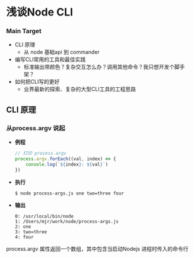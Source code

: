 # 浅谈Node CLI

### Main Target

+ CLI 原理
  + 从 node 基础api 到 commander
+ 编写CLI常用的工具和最佳实践
  + 标准输出带颜色？复杂交互怎么办？调用其他命令？我只想开发个脚手架？
+ 如何把CLI写的更好
  + 业界最新的探索、复杂的大型CLI工具的工程思路



## CLI 原理

### 从process.argv 说起

+ **例程**

  ```js
  // 打印 process.argv
  process.argv.forEach((val, index) => {
      console.log(`${index}: ${val}`)
  })
  ```

+ **执行**

  ```shell
  $ node process-args.js one two=three four
  ```

+ **输出**

  ```shell
  0: /usr/local/bin/node
  1: /Users/mjr/work/node/process-args.js
  2: one
  3: two=three
  4: four
  ```



process.argv 属性返回一个数组，其中包含当启动Nodejs 进程时传入的命令行参数

第一个元素是 process.execPath

第二个元素是 正在执行的 js 文件的路径，其余元素将是任何其他命令行参数



### Commander.js

+ 链式调用
+ 更好的参数处理
+ autohelp

```js
#!/usr/bin/env node

const program = require('commander')

const getHelp = () => {}

program
    .name('better-clone')
    .version('0.0.1')
    .option('-v, --verbose', 'verbosity that can be increased')

program
    .command('clone <source> [destination]')
    .option('-d --depths <level>', 'git clone depths')
    .description('clone a repository into a newly created directory')
    .action((source, destination, cmdObj) => {
        // ...
    })

program.parse(process.argv)

```



### CLI交互 - 更友好的输入

+ 命令太长，用户很难记住？
+ 参数太多，很容易配置错误
+ 不想在history 中留下痕迹



#### Inquirer.js

+ 灵活的CLI交互方式
  + input
  + number
  + confirm
  + list
  + rawlist
  + expand
  + checkbox
  + password
  + Editor
+ 抹平平台间差异

兼容 Windows / OSX / Linux 上的主流终端，不用关心平台底层实现细节





### CLI交互 - 更友好的输出

+ 错误提示，希望醒目提醒
+ 操作成功，希望给用户正面反馈
+ 用户搜索关键词，希望高亮显示



#### chalk

+ 非常简单的用法

```js
const chalk = require('chalk')
const log = console.log

log(chalk.blue('\nhello') + ' World' + chalk.red('!\n'))

log(chalk.blue.bgRed.bold('Hello World!\n'))

```

**为什么chalk 能输出颜色呢？**

ANSI Escape Code



### 调用其他程序 - shelljs、execa

+ CLI程序的复用
  + 不用重复发明 git / npm /yarn
+ 异步的进行某些耗时操作，尤其是CPU Bound操作
  + 让网络请求、后台的密集计算等不影响前台 CLI 程序与用户的交互
+ Node 通过child_process 模块赋予了我们创造子进程的能力
  + cp.exec ,  cp.spawn

**类似的 npm 包**

+ cross-spawn
+ exec-sh
+ ...



#### shelljs

+ 对bash 命令提供了跨平台的封装

+ 可以同步的获得命令结果

  

#### execa

+ 结果Promise 化
+ 跨平台支持 Shebang
+ 获取进程结束信号
+ 优雅退出
+ 更好的Windos 支持





### 拆解CLI 设计 - 以脚手架为例

+ **需求描述**

  设计一个脚手架，根据命令选择不同的模板，按照指定的参数在指定的路径生成一个样板工程

+ **拆解需求**



1. 参数的输入，结果的输出
   1. commanderjs  Inquire  chalk
2. 模板在哪里维护
   1. git 仓库维护模板
3. 如何获取模板
   1. git clone 使用execa 或 shelljs
4. 如何根据模板和参数生成工程？
   1. 模板引擎，例如handlebars



### 我们能做的更好么

+ 能否做到更细粒度的样板代码生成
+ 能否保证生成文件动作的原子性
+ 能否做到脚手架的自由组合



